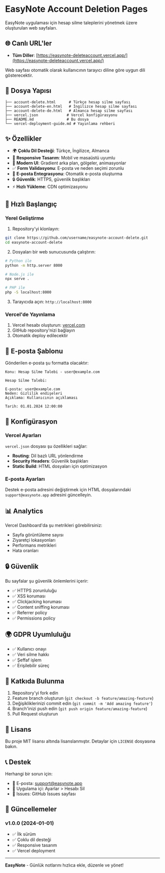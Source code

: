 # EasyNote Account Deletion Pages

EasyNote uygulaması için hesap silme taleplerini yönetmek üzere oluşturulan web sayfaları.

## 🌐 Canlı URL'ler

- **Tüm Diller**: [https://easynote-deleteaccount.vercel.app/](https://easynote-deleteaccount.vercel.app/)

Web sayfası otomatik olarak kullanıcının tarayıcı diline göre uygun dili gösterecektir.

## 📁 Dosya Yapısı

```
├── account-delete.html      # Türkçe hesap silme sayfası
├── account-delete-en.html   # İngilizce hesap silme sayfası
├── account-delete-de.html   # Almanca hesap silme sayfası
├── vercel.json             # Vercel konfigürasyonu
├── README.md               # Bu dosya
└── vercel-deployment-guide.md # Yayınlama rehberi
```

## ✨ Özellikler

- 🌍 **Çoklu Dil Desteği**: Türkçe, İngilizce, Almanca
- 📱 **Responsive Tasarım**: Mobil ve masaüstü uyumlu
- 🎨 **Modern UI**: Gradient arka plan, gölgeler, animasyonlar
- ✅ **Form Validasyonu**: E-posta ve neden seçimi zorunlu
- 📧 **E-posta Entegrasyonu**: Otomatik e-posta oluşturma
- 🔒 **Güvenlik**: HTTPS, güvenlik başlıkları
- ⚡ **Hızlı Yükleme**: CDN optimizasyonu

## 🚀 Hızlı Başlangıç

### Yerel Geliştirme

1. Repository'yi klonlayın:
```bash
git clone https://github.com/username/easynote-account-delete.git
cd easynote-account-delete
```

2. Dosyaları bir web sunucusunda çalıştırın:
```bash
# Python ile
python -m http.server 8000

# Node.js ile
npx serve .

# PHP ile
php -S localhost:8000
```

3. Tarayıcıda açın: `http://localhost:8000`

### Vercel'de Yayınlama

1. Vercel hesabı oluşturun: [vercel.com](https://vercel.com)
2. GitHub repository'nizi bağlayın
3. Otomatik deploy edilecektir

## 📧 E-posta Şablonu

Gönderilen e-posta şu formatta olacaktır:

```
Konu: Hesap Silme Talebi - user@example.com

Hesap Silme Talebi:

E-posta: user@example.com
Neden: Gizlilik endişeleri
Açıklama: Kullanıcının açıklaması

Tarih: 01.01.2024 12:00:00
```

## 🔧 Konfigürasyon

### Vercel Ayarları

`vercel.json` dosyası şu özellikleri sağlar:

- **Routing**: Dil bazlı URL yönlendirme
- **Security Headers**: Güvenlik başlıkları
- **Static Build**: HTML dosyaları için optimizasyon

### E-posta Ayarları

Destek e-posta adresini değiştirmek için HTML dosyalarındaki `support@easynote.app` adresini güncelleyin.

## 📊 Analytics

Vercel Dashboard'da şu metrikleri görebilirsiniz:

- Sayfa görüntüleme sayısı
- Ziyaretçi lokasyonları
- Performans metrikleri
- Hata oranları

## 🔒 Güvenlik

Bu sayfalar şu güvenlik önlemlerini içerir:

- ✅ HTTPS zorunluluğu
- ✅ XSS koruması
- ✅ Clickjacking koruması
- ✅ Content sniffing koruması
- ✅ Referrer policy
- ✅ Permissions policy

## 🌍 GDPR Uyumluluğu

- ✅ Kullanıcı onayı
- ✅ Veri silme hakkı
- ✅ Şeffaf işlem
- ✅ Erişilebilir süreç

## 🤝 Katkıda Bulunma

1. Repository'yi fork edin
2. Feature branch oluşturun (`git checkout -b feature/amazing-feature`)
3. Değişikliklerinizi commit edin (`git commit -m 'Add amazing feature'`)
4. Branch'inizi push edin (`git push origin feature/amazing-feature`)
5. Pull Request oluşturun

## 📝 Lisans

Bu proje MIT lisansı altında lisanslanmıştır. Detaylar için `LICENSE` dosyasına bakın.

## 📞 Destek

Herhangi bir sorun için:

- 📧 E-posta: support@easynote.app
- 📱 Uygulama içi: Ayarlar > Hesabı Sil
- 🐛 Issues: GitHub Issues sayfası

## 🔄 Güncellemeler

### v1.0.0 (2024-01-01)
- ✅ İlk sürüm
- ✅ Çoklu dil desteği
- ✅ Responsive tasarım
- ✅ Vercel deployment

---

**EasyNote** - Günlük notlarını hızlıca ekle, düzenle ve yönet! 